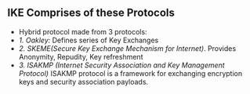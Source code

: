  ## IKE Comprises of these Protocols
 - Hybrid protocol made from 3 protocols:
  - *1. Oakley:* Defines series of Key Exchanges
  - *2. SKEME(Secure Key Exchange Mechanism for Internet)*. Provides Anonymity, Repudity, Key refreshment
  - *3. ISAKMP (Internet Security Association and Key Management Protocol)* ISAKMP protocol is a framework for exchanging encryption keys and security association payloads.

